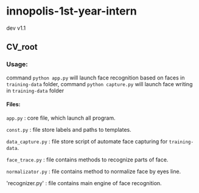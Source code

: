 # innopolis-1st-year-intern
dev
v1.1

## CV_root
### Usage:
command `python app.py` will launch face recognition based on faces in `training-data` folder,
command `python capture.py` will launch face writing in `training-data` folder

#### Files:

`app.py` : core file, which launch all program.

`const.py` : file store labels and paths to templates.

`data_capture.py` : file store script of automate face capturing for `training-data`.

`face_trace.py` : file contains methods to recognize parts of face.

`normalizator.py` : file contains method to normalize face by eyes line.

'recognizer.py' : file contains main engine of face recognition.